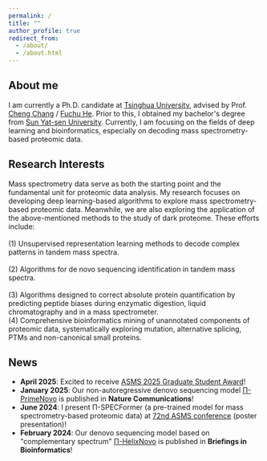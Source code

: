 ```yaml
---
permalink: /
title: ""
author_profile: true
redirect_from: 
  - /about/
  - /about.html
---
```

## About me
I am currently a Ph.D. candidate at [Tsinghua University](https://www.tsinghua.edu.cn/), advised by Prof. [Cheng Chang](https://i-share.ncpsb.org.cn/genee/post/167) / [Fuchu He](https://baike.baidu.com/item/%E8%B4%BA%E7%A6%8F%E5%88%9D/4313734). Prior to this, I obtained my bachelor's degree from [Sun Yat-sen University](https://www.sysu.edu.cn/). Currently, I am focusing on the fields of deep learning and bioinformatics, especially on decoding mass spectrometry-based proteomic data.  

## Research Interests 
Mass spectrometry data serve as both the starting point and the fundamental unit for proteomic data analysis. My research focuses on developing deep learning-based algorithms to explore mass spectrometry-based proteomic data. Meanwhile, we are also exploring the application of the above-mentioned methods to the study of dark proteome. These efforts include:<br>  
(1) Unsupervised representation learning methods to decode complex patterns in tandem mass spectra.<br>  
(2) Algorithms for de novo sequencing identification in tandem mass spectra.<br>  
(3) Algorithms designed to correct absolute protein quantification by predicting peptide biases during enzymatic digestion, liquid chromatography and in a mass spectrometer.<br> 
(4) Comprehensive bioinformatics mining of unannotated components of proteomic data, systematically exploring mutation, alternative splicing, PTMs and non-canonical small proteins.<br>

## News
- __April 2025__: Excited to receive [ASMS 2025 Graduate Student Award](https://asms.org/about-asms-awards/student-travel-awards)!<br>
- __January 2025__: Our non-autoregressive denovo sequencing model [Π-PrimeNovo](https://rdcu.be/d5o3G) is published in __Nature Communications__!<br>
- __June 2024__: I present Π-SPECFormer (a pre-trained model for mass spectrometry-based proteomic data) at [72nd ASMS conference](https://www.asms.org/conferences/annual-conference/annual-conference-homepage) (poster presentation)!<br>
- __February 2024__: Our denovo sequencing model based on "complementary spectrum" [Π-HelixNovo](https://academic.oup.com/bib/article/25/2/bbae021/7604886) is published in __Briefings in Bioinformatics__!<br>
